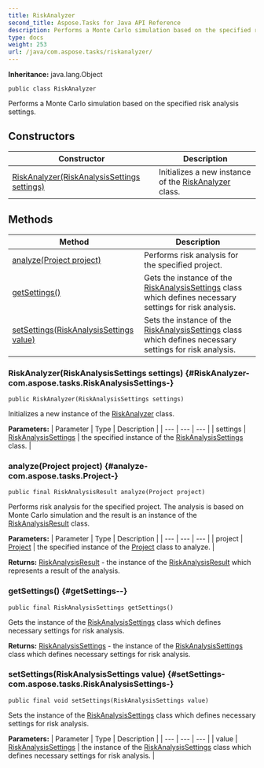 ```yaml
---
title: RiskAnalyzer
second_title: Aspose.Tasks for Java API Reference
description: Performs a Monte Carlo simulation based on the specified risk analysis settings.
type: docs
weight: 253
url: /java/com.aspose.tasks/riskanalyzer/
---
```


**Inheritance:**
java.lang.Object
```
public class RiskAnalyzer
```

Performs a Monte Carlo simulation based on the specified risk analysis settings.
## Constructors

| Constructor | Description |
| --- | --- |
| [RiskAnalyzer(RiskAnalysisSettings settings)](#RiskAnalyzer-com.aspose.tasks.RiskAnalysisSettings-) | Initializes a new instance of the [RiskAnalyzer](../../com.aspose.tasks/riskanalyzer) class. |
## Methods

| Method | Description |
| --- | --- |
| [analyze(Project project)](#analyze-com.aspose.tasks.Project-) | Performs risk analysis for the specified project. |
| [getSettings()](#getSettings--) | Gets the instance of the [RiskAnalysisSettings](../../com.aspose.tasks/riskanalysissettings) class which defines necessary settings for risk analysis. |
| [setSettings(RiskAnalysisSettings value)](#setSettings-com.aspose.tasks.RiskAnalysisSettings-) | Sets the instance of the [RiskAnalysisSettings](../../com.aspose.tasks/riskanalysissettings) class which defines necessary settings for risk analysis. |
### RiskAnalyzer(RiskAnalysisSettings settings) {#RiskAnalyzer-com.aspose.tasks.RiskAnalysisSettings-}
```
public RiskAnalyzer(RiskAnalysisSettings settings)
```


Initializes a new instance of the [RiskAnalyzer](../../com.aspose.tasks/riskanalyzer) class.

**Parameters:**
| Parameter | Type | Description |
| --- | --- | --- |
| settings | [RiskAnalysisSettings](../../com.aspose.tasks/riskanalysissettings) | the specified instance of the [RiskAnalysisSettings](../../com.aspose.tasks/riskanalysissettings) class. |

### analyze(Project project) {#analyze-com.aspose.tasks.Project-}
```
public final RiskAnalysisResult analyze(Project project)
```


Performs risk analysis for the specified project. The analysis is based on Monte Carlo simulation and the result is an instance of the [RiskAnalysisResult](../../com.aspose.tasks/riskanalysisresult) class.

**Parameters:**
| Parameter | Type | Description |
| --- | --- | --- |
| project | [Project](../../com.aspose.tasks/project) | the specified instance of the [Project](../../com.aspose.tasks/project) class to analyze. |

**Returns:**
[RiskAnalysisResult](../../com.aspose.tasks/riskanalysisresult) - the instance of the [RiskAnalysisResult](../../com.aspose.tasks/riskanalysisresult) which represents a result of the analysis.
### getSettings() {#getSettings--}
```
public final RiskAnalysisSettings getSettings()
```


Gets the instance of the [RiskAnalysisSettings](../../com.aspose.tasks/riskanalysissettings) class which defines necessary settings for risk analysis.

**Returns:**
[RiskAnalysisSettings](../../com.aspose.tasks/riskanalysissettings) - the instance of the [RiskAnalysisSettings](../../com.aspose.tasks/riskanalysissettings) class which defines necessary settings for risk analysis.
### setSettings(RiskAnalysisSettings value) {#setSettings-com.aspose.tasks.RiskAnalysisSettings-}
```
public final void setSettings(RiskAnalysisSettings value)
```


Sets the instance of the [RiskAnalysisSettings](../../com.aspose.tasks/riskanalysissettings) class which defines necessary settings for risk analysis.

**Parameters:**
| Parameter | Type | Description |
| --- | --- | --- |
| value | [RiskAnalysisSettings](../../com.aspose.tasks/riskanalysissettings) | the instance of the [RiskAnalysisSettings](../../com.aspose.tasks/riskanalysissettings) class which defines necessary settings for risk analysis. |

